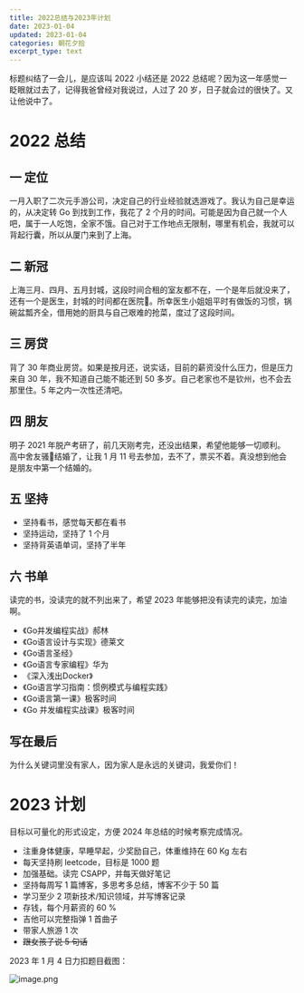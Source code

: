 ```yaml
---
title: 2022总结与2023年计划
date: 2023-01-04
updated: 2023-01-04
categories: 朝花夕拾
excerpt_type: text
---
```


标题纠结了一会儿，是应该叫 2022 小结还是 2022 总结呢？因为这一年感觉一眨眼就过去了，记得我爸曾经对我说过，人过了 20 岁，日子就会过的很快了。又让他说中了。

<!-- more -->

# 2022 总结
## 一 定位
一月入职了二次元手游公司，决定自己的行业经验就选游戏了。我认为自己是幸运的，从决定转 Go 到找到工作，我花了 2 个月的时间。可能是因为自己就一个人吧，属于一人吃饱，全家不饿。自己对于工作地点无限制，哪里有机会，我就可以背起行囊，所以从厦门来到了上海。
## 二 新冠
上海三月、四月、五月封城，这段时间合租的室友都不在，一个是年后就没来了，还有一个是医生，封城的时间都在医院🏥。所幸医生小姐姐平时有做饭的习惯，锅碗盆瓢齐全，借用她的厨具与自己艰难的抢菜，度过了这段时间。
## 三 房贷
背了 30 年商业房贷。如果是按月还，说实话，目前的薪资没什么压力，但是压力来自 30 年，我不知道自己能不能还到 50 多岁。自己老家也不是钦州，也不会去那里住。5 年之内一次性还清吧。
## 四 朋友
明子 2021 年脱产考研了，前几天刚考完，还没出结果，希望他能够一切顺利。
高中舍友骚🐻结婚了，让我 1 月 11 号去参加，去不了，票买不着。真没想到他会是朋友中第一个结婚的。
## 五 坚持
- 坚持看书，感觉每天都在看书
- 坚持运动，坚持了 1 个月
- 坚持背英语单词，坚持了半年
## 六 书单
读完的书，没读完的就不列出来了，希望 2023 年能够把没有读完的读完，加油啊。
- 《Go并发编程实战》郝林
- 《Go语言设计与实现》德莱文
- 《Go语言圣经》
- 《Go语言专家编程》华为
- 《深入浅出Docker》
- 《Go语言学习指南：惯例模式与编程实践》
- 《Go语言第一课》极客时间
- 《Go 并发编程实战课》极客时间
## 写在最后
为什么关键词里没有家人，因为家人是永远的关键词，我爱你们！

# 2023 计划
目标以可量化的形式设定，方便 2024 年总结的时候考察完成情况。
- 注重身体健康，早睡早起，少奖励自己，体重维持在 60 Kg 左右
- 每天坚持刷 leetcode，目标是 1000 题
- 加强基础。读完 CSAPP，并每天做好笔记
- 坚持每周写 1 篇博客，多思考多总结，博客不少于 50 篇
- 学习至少 2 项新技术/知识领域，并写博客记录
- 存钱，每个月薪资的 60 %
- 吉他可以完整指弹 1 首曲子
- 带家人旅游 1 次
- ~~跟女孩子说 5 句话~~

2023 年 1 月 4 日力扣题目截图：

![image.png](https://p6-juejin.byteimg.com/tos-cn-i-k3u1fbpfcp/e26750a3325f44e8a74b0029bb061474~tplv-k3u1fbpfcp-watermark.image?)